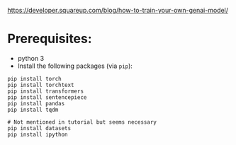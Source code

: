 https://developer.squareup.com/blog/how-to-train-your-own-genai-model/

# Prerequisites: 

* python 3
* Install the following packages (via `pip`):


```
pip install torch 
pip install torchtext
pip install transformers
pip install sentencepiece
pip install pandas
pip install tqdm

# Not mentioned in tutorial but seems necessary
pip install datasets 
pip install ipython
```